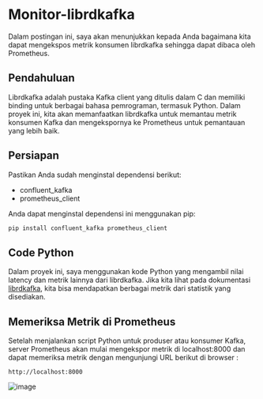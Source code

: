 # Monitor-librdkafka

Dalam postingan ini, saya akan menunjukkan kepada Anda bagaimana kita dapat mengekspos metrik konsumen librdkafka sehingga dapat dibaca oleh Prometheus.

## Pendahuluan

Librdkafka adalah pustaka Kafka client yang ditulis dalam C dan memiliki binding untuk berbagai bahasa pemrograman, termasuk Python. Dalam proyek ini, kita akan memanfaatkan librdkafka untuk memantau metrik konsumen Kafka dan mengekspornya ke Prometheus untuk pemantauan yang lebih baik.

## Persiapan

Pastikan Anda sudah menginstal dependensi berikut:

- confluent_kafka
- prometheus_client

Anda dapat menginstal dependensi ini menggunakan pip:

```bash
pip install confluent_kafka prometheus_client
```

## Code Python

Dalam proyek ini, saya menggunakan kode Python yang mengambil nilai latency dan metrik lainnya dari librdkafka. Jika kita lihat pada dokumentasi [librdkafka](https://docs.confluent.io/platform/current/clients/librdkafka/html/md_INTRODUCTION.html#consumer-groups), kita bisa mendapatkan berbagai metrik dari statistik yang disediakan.

## Memeriksa Metrik di Prometheus

Setelah menjalankan script Python untuk produser atau konsumer Kafka, server Prometheus akan mulai mengekspor metrik di localhost:8000 dan dapat memeriksa metrik dengan mengunjungi URL berikut di browser :

```
http://localhost:8000
```

![image](https://github.com/user-attachments/assets/30d4328b-e42a-4ce0-a379-5ab3a888161d)
